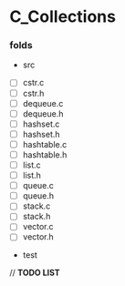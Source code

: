 #  C_Collections

### folds
- src

- [ ] cstr.c
- [ ] cstr.h
- [ ] dequeue.c
- [ ] dequeue.h
- [ ] hashset.c
- [ ] hashset.h
- [ ] hashtable.c
- [ ] hashtable.h
- [ ] list.c
- [ ] list.h
- [ ] queue.c
- [ ] queue.h
- [ ] stack.c
- [ ] stack.h
- [ ] vector.c
- [ ] vector.h

- test

// **TODO LIST**
